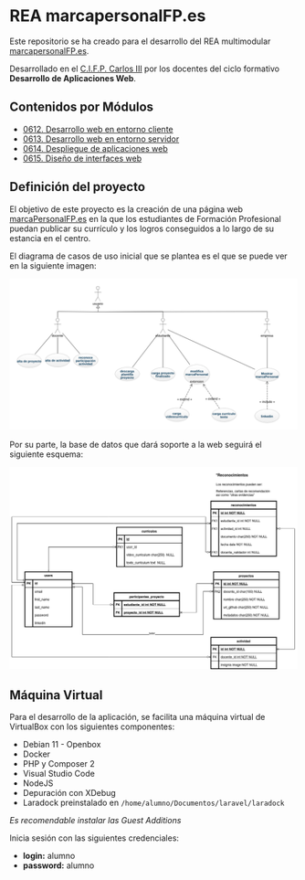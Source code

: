 # REA marcapersonalFP.es

Este repositorio se ha creado para el desarrollo del REA multimodular [marcapersonalFP.es](https://marcapersonalfp.es).

Desarrollado en el [C.I.F.P. Carlos III](https://cifpcarlos3.es) por los docentes del ciclo formativo **Desarrollo de Aplicaciones Web**.

## Contenidos por Módulos

- [0612. Desarrollo web en entorno cliente](./documentos/)
- [0613. Desarrollo web en entorno servidor](./documentos/0613_Servidor/README.md)
- [0614. Despliegue de aplicaciones web](./documentos/)
- [0615. Diseño de interfaces web](./documentos/)

## Definición del proyecto

El objetivo de este proyecto es la creación de una página web [marcaPersonalFP.es](https://marcaPersonalFP.es) en la que los estudiantes de Formación Profesional puedan publicar su currículo y los logros conseguidos a lo largo de su estancia en el centro.

El diagrama de casos de uso inicial que se plantea es el que se puede ver en la siguiente imagen:

![Diagrama de casos de uso marcapersonalfp.es](./documentos/marcaPersonalFP-usecase.png)

Por su parte, la base de datos que dará soporte a la web seguirá el siguiente esquema:

![Esquema de la base de datos marcapersonalfp.es](./documentos/marcapersonalFP.drawio.png)

## Máquina Virtual

Para el desarrollo de la aplicación, se facilita una máquina virtual de VirtualBox con los siguientes componentes:

- Debian 11 - Openbox
- Docker
- PHP y Composer 2
- Visual Studio Code
- NodeJS
- Depuración con XDebug
- Laradock preinstalado en `/home/alumno/Documentos/laravel/laradock`

_Es recomendable instalar las Guest Additions_

Inicia sesión con las siguientes credenciales:

- **login:** alumno
- **password:** alumno
